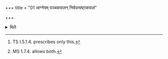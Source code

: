 +++
title = "01 आग्नेयम् पञ्चकपालन् निर्वपत्यष्टाकपालं"

+++

<details><summary>थिते</summary>

1. He offers a sacrificial bread on five potsherds[^1] or eight potsherds to Agni.[^2]   

[^1]: TS I.5.1.4. prescribes only this.   

[^2]: MS 1.7.4. allows both.
</details>
